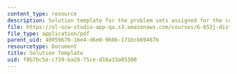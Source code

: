 ```yaml
---
content_type: resource
description: Solution template for the problem sets assigned for the course.
file: https://ol-ocw-studio-app-qa.s3.amazonaws.com/courses/6-852j-distributed-algorithms-fall-2009/f0b7bc5ec739ba2875ced16a33a05300_MIT6_852JF09_sol.pdf
file_type: application/pdf
parent_uid: 40959676-16e4-d6e0-960b-171bcb69467b
resourcetype: Document
title: Solution Template
uid: f0b7bc5e-c739-ba28-75ce-d16a33a05300
---
```

